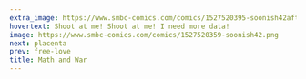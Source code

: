 ```yaml
---
extra_image: https://www.smbc-comics.com/comics/1527520395-soonish42after.png
hovertext: Shoot at me! Shoot at me! I need more data!
image: https://www.smbc-comics.com/comics/1527520359-soonish42.png
next: placenta
prev: free-love
title: Math and War
---
```

